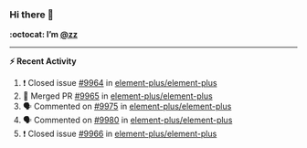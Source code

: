 ### Hi there 👋

**:octocat: I’m [@zz](https://github.com/holazz)**

---

**:zap: Recent Activity**

<!--START_SECTION:activity-->
1. ❗️ Closed issue [#9964](https://github.com/element-plus/element-plus/issues/9964) in [element-plus/element-plus](https://github.com/element-plus/element-plus)
2. 🎉 Merged PR [#9965](https://github.com/element-plus/element-plus/pull/9965) in [element-plus/element-plus](https://github.com/element-plus/element-plus)
3. 🗣 Commented on [#9975](https://github.com/element-plus/element-plus/issues/9975) in [element-plus/element-plus](https://github.com/element-plus/element-plus)
4. 🗣 Commented on [#9980](https://github.com/element-plus/element-plus/issues/9980) in [element-plus/element-plus](https://github.com/element-plus/element-plus)
5. ❗️ Closed issue [#9966](https://github.com/element-plus/element-plus/issues/9966) in [element-plus/element-plus](https://github.com/element-plus/element-plus)
<!--END_SECTION:activity-->
